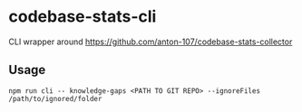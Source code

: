 # codebase-stats-cli

CLI wrapper around https://github.com/anton-107/codebase-stats-collector

## Usage

```
npm run cli -- knowledge-gaps <PATH TO GIT REPO> --ignoreFiles /path/to/ignored/folder
```
